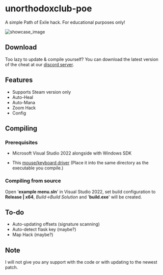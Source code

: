 # unorthodoxclub-poe
A simple Path of Exile hack. For educational purposes only!

![showcase_image](https://cdn.signed.host/63ef9c09f0b29dbfb5b2af3b/QgSVsI.png)

## Download
Too lazy to update & compile yourself? You can download the latest version of the cheat at our <a href="https://discord.gg/aCQ7whJAgs">discord server</a>.

## Features
- Supports Steam version only
- Auto-Heal
- Auto-Mana
- Zoom Hack
- Config

## Compiling
### Prerequisites
- Microsoft Visual Studio 2022 alongside with Windows SDK</p>
- This <a href="https://cdn.discordapp.com/attachments/1162091567872475136/1163930533600960632/driver.dll?ex=65415dc7&is=652ee8c7&hm=c966ecf89d56816c7284187d53151714db42ed46b96193da6f5b810952245c43&">mouse/keyboard driver</a> (Place it into the same directory as the executable you compile.)

### Compiling from source 
Open '<b>example menu.sln</b>' in Visual Studio 2022, set build configuration to <b>Release | x64</b>, <i>Build->Build Solution</i> and '<b>build.exe</b>' will be created.

## To-do
- Auto-updating offsets (signature scanning)
- Auto-detect flask key (maybe?)
- Map Hack (maybe?)

## Note
<p>I will not give you any support with the code or with updating to the newest patch.</p>
